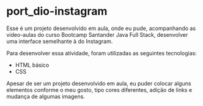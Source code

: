 # port_dio-instagram

Esse é um projeto desenvolvido em aula, onde eu pude, acompanhando as video-aulas do curso Bootcamp Santander Java Full Stack, desenvolver uma interface semelhante à do Instagram.

Para desenvolver essa atividade, foram utilizadas as seguintes tecnologias:
* HTML básico
* CSS

Apesar de ser um projeto desenvolvido em aula, eu puder colocar alguns elementos conforme o meu gosto, tipo cores diferentes, adição de links e mudança de algumas imagens.
